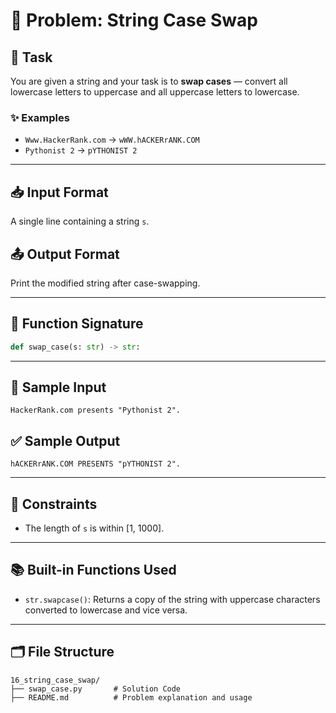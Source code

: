# 📝 Problem: String Case Swap

## 🔧 Task
You are given a string and your task is to **swap cases** — convert all lowercase letters to uppercase and all uppercase letters to lowercase.

### ✨ Examples
- `Www.HackerRank.com` → `wWW.hACKERrANK.COM`
- `Pythonist 2` → `pYTHONIST 2`

---

## 📥 Input Format
A single line containing a string `s`.

## 📤 Output Format
Print the modified string after case-swapping.

---

## 🔁 Function Signature

```python
def swap_case(s: str) -> str:
````

---

## 🧪 Sample Input

```
HackerRank.com presents "Pythonist 2".
```

## ✅ Sample Output

```
hACKERrANK.COM PRESENTS "pYTHONIST 2".
```

---

## 🚧 Constraints

* The length of `s` is within \[1, 1000].

---

## 📚 Built-in Functions Used

* `str.swapcase()`: Returns a copy of the string with uppercase characters converted to lowercase and vice versa.

---

## 🗂 File Structure

```
16_string_case_swap/
├── swap_case.py       # Solution Code
├── README.md          # Problem explanation and usage
```
